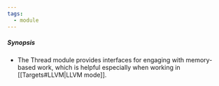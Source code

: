 ```yaml
---
tags:
  - module
---
```

##### Synopsis
- The Thread module provides interfaces for engaging with memory-based work, which is helpful especially when working in [[Targets#LLVM|LLVM mode]].